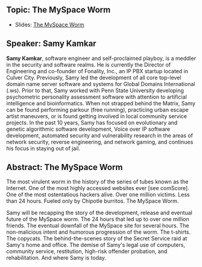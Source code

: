 ## Topic: The MySpace Worm

  - Slides: [The MySpace
    Worm](http://www.owasp.org/images/7/79/OWASP-WASCAppSec2007SanJose_SamyWorm.ppt)

## Speaker: Samy Kamkar

<b>Samy Kamkar</b>, software engineer and self-proclaimed playboy, is a
meddler in the security and software realms. He is currently the
Director of Engineering and co-founder of Fonality, Inc., an IP PBX
startup located in Culver City. Previously, Samy led the development of
all core top-level domain name server software and systems for Global
Domains International (.ws). Prior to that, Samy worked with Penn State
University developing psychometric personality assessment software with
attention to artificial intelligence and bioinformatics. When not
strapped behind the Matrix, Samy can be found performing parkour (free
running), practicing urban escape artist maneuvers, or is found getting
involved in local community service projects. In the past 10 years, Samy
has focused on evolutionary and genetic algorithmic software
development, Voice over IP software development, automated security and
vulnerability research in the areas of network security, reverse
engineering, and network gaming, and continues his focus in staying out
of jail.


## Abstract: The MySpace Worm

The most virulent worm in the history of the series of tubes known as
the Internet. One of the most highly accessed websites ever \[see
comScore\]. One of the most ostentatious hackers alive. Over one million
victims. Less than 24 hours. Fueled only by Chipotle burritos. The
MySpace Worm.

Samy will be recapping the story of the development, release and
eventual future of the MySpace worm. The 24 hours that led up to over
one million friends. The eventual downfall of the MySpace site for
several hours. The non-malicious intent and humorous progression of the
worm. The t-shirts. The copycats. The behind-the-scenes story of the
Secret Service raid at Samy's home and office. The demise of Samy's
legal use of computers, community service, restitution, high-risk
offender probation, and rehabilitation. And where Samy is today.